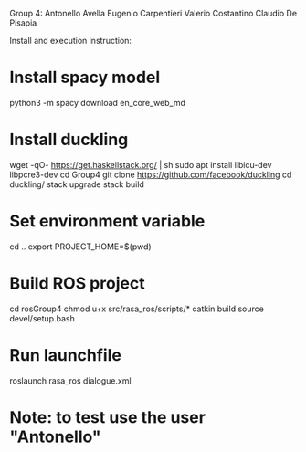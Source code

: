 Group 4:
	Antonello Avella
	Eugenio Carpentieri
	Valerio Costantino
	Claudio De Pisapia

Install and execution instruction:
# Install spacy model
python3 -m spacy download en_core_web_md

# Install duckling
wget -qO- https://get.haskellstack.org/ | sh 
sudo apt install libicu-dev libpcre3-dev
cd Group4 
git clone https://github.com/facebook/duckling
cd duckling/
stack upgrade 
stack build

# Set environment variable
cd ..
export PROJECT_HOME=$(pwd)
‎
# Build ROS project
cd rosGroup4
chmod u+x src/rasa_ros/scripts/*
catkin build
source devel/setup.bash

# Run launchfile
roslaunch rasa_ros dialogue.xml

# Note: to test use the user "Antonello"

